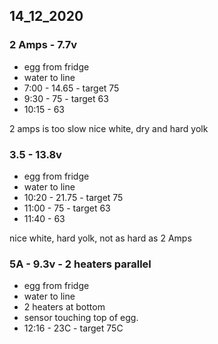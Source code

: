 
## 14_12_2020

### 2 Amps - 7.7v
  - egg from fridge
  - water to line
  - 7:00 - 14.65 - target 75
  - 9:30 - 75  - target 63
  - 10:15 - 63
  
2 amps is too slow
nice white, dry and hard yolk


### 3.5 - 13.8v
  - egg from fridge
  - water to line
  - 10:20 - 21.75 - target 75
  - 11:00 - 75 - target 63
  - 11:40 - 63
  
nice white, hard yolk, not as hard as 2 Amps  

### 5A - 9.3v - 2 heaters parallel
  - egg from fridge
  - water to line
  - 2 heaters at bottom
  - sensor touching top of egg.
  - 12:16 - 23C - target 75C

